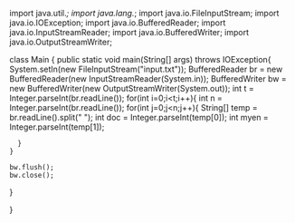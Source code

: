 import java.util.*;
import java.lang.*;
import java.io.FileInputStream;
import java.io.IOException;
import java.io.BufferedReader;
import java.io.InputStreamReader;
import java.io.BufferedWriter;
import java.io.OutputStreamWriter;



class Main {
  public static void main(String[] args) throws IOException{
    System.setIn(new FileInputStream("input.txt"));
    BufferedReader br = new BufferedReader(new InputStreamReader(System.in));
    BufferedWriter bw = new BufferedWriter(new OutputStreamWriter(System.out));
    int t = Integer.parseInt(br.readLine());
    for(int i=0;i<t;i++){
      int n = Integer.parseInt(br.readLine());
      for(int j=0;j<n;j++){
        String[] temp = br.readLine().split(" ");
        int doc = Integer.parseInt(temp[0]);
        int myen = Integer.parseInt(temp[1]);
        
      }
    }

    bw.flush();
    bw.close();
  }

}
